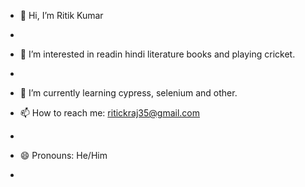 - 👋 Hi, I’m Ritik Kumar
- 
- 👀 I’m interested in readin hindi literature books and playing cricket.
- 
- 🌱 I’m currently learning cypress, selenium and other.
  
- 📫 How to reach me: ritickraj35@gmail.com
- 
- 😄 Pronouns: He/Him
- 
  

<!---
ritick979/ritick979 is a ✨ special ✨ repository because its `README.md` (this file) appears on your GitHub profile.
You can click the Preview link to take a look at your changes.
--->
